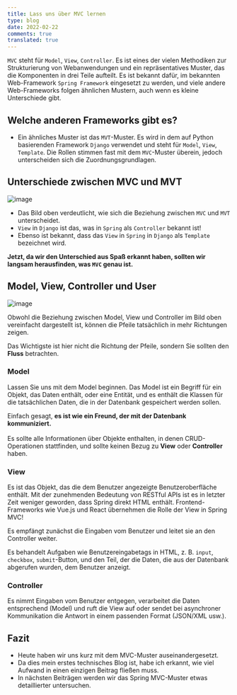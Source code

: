 ```yaml
---
title: Lass uns über MVC lernen
type: blog
date: 2022-02-22
comments: true
translated: true
---
```

`MVC` steht für `Model`, `View`, `Controller`. Es ist eines der vielen Methodiken zur Strukturierung von Webanwendungen und ein repräsentatives Muster, das die Komponenten in drei Teile aufteilt. Es ist bekannt dafür, im bekannten Web-Framework `Spring Framework` eingesetzt zu werden, und viele andere Web-Frameworks folgen ähnlichen Mustern, auch wenn es kleine Unterschiede gibt.

## Welche anderen Frameworks gibt es?
- Ein ähnliches Muster ist das `MVT`-Muster. Es wird in dem auf Python basierenden Framework `Django` verwendet und steht für `Model`, `View`, `Template`. Die Rollen stimmen fast mit dem `MVC`-Muster überein, jedoch unterscheiden sich die Zuordnungsgrundlagen.

## Unterschiede zwischen MVC und MVT
  ![image](https://user-images.githubusercontent.com/59782504/155057532-25c9325c-3009-4ee7-8cee-7946530643ec.png)

- Das Bild oben verdeutlicht, wie sich die Beziehung zwischen `MVC` und `MVT` unterscheidet.
- `View` in `Django` ist das, was in `Spring` als `Controller` bekannt ist!
- Ebenso ist bekannt, dass das `View` in `Spring` in `Django` als `Template` bezeichnet wird.

**Jetzt, da wir den Unterschied aus Spaß erkannt haben, sollten wir langsam herausfinden, was `MVC` genau ist.**

## Model, View, Controller und User

![image](https://user-images.githubusercontent.com/59782504/155059391-11d1e224-cbc0-4eac-bdcc-31e7f255d2e1.png)

Obwohl die Beziehung zwischen Model, View und Controller im Bild oben vereinfacht dargestellt ist, können die Pfeile tatsächlich in mehr Richtungen zeigen. 

Das Wichtigste ist hier nicht die Richtung der Pfeile, sondern Sie sollten den **Fluss** betrachten.

### Model
Lassen Sie uns mit dem Model beginnen. Das Model ist ein Begriff für ein Objekt, das Daten enthält, oder eine Entität, und es enthält die Klassen für die tatsächlichen Daten, die in der Datenbank gespeichert werden sollen.

Einfach gesagt, **es ist wie ein Freund, der mit der Datenbank kommuniziert.** <br><br>Es sollte alle Informationen über Objekte enthalten, in denen CRUD-Operationen stattfinden, und sollte keinen Bezug zu **View** oder **Controller** haben.

### View
Es ist das Objekt, das die dem Benutzer angezeigte Benutzeroberfläche enthält. Mit der zunehmenden Bedeutung von RESTful APIs ist es in letzter Zeit weniger geworden, dass Spring direkt HTML enthält. Frontend-Frameworks wie Vue.js und React übernehmen die Rolle der View in Spring MVC!

Es empfängt zunächst die Eingaben vom Benutzer und leitet sie an den Controller weiter.

Es behandelt Aufgaben wie Benutzereingabetags in HTML, z. B. `input`, `checkbox`, `submit`-Button, und den Teil, der die Daten, die aus der Datenbank abgerufen wurden, dem Benutzer anzeigt.

### Controller
Es nimmt Eingaben vom Benutzer entgegen, verarbeitet die Daten entsprechend (Model) und ruft die View auf oder sendet bei asynchroner Kommunikation die Antwort in einem passenden Format (JSON/XML usw.).

## Fazit
- Heute haben wir uns kurz mit dem MVC-Muster auseinandergesetzt.
- Da dies mein erstes technisches Blog ist, habe ich erkannt, wie viel Aufwand in einen einzigen Beitrag fließen muss.
- In nächsten Beiträgen werden wir das Spring MVC-Muster etwas detaillierter untersuchen.
